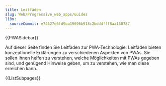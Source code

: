 ```yaml
---
title: Leitfäden
slug: Web/Progressive_web_apps/Guides
l10n:
  sourceCommit: e74627e6fd9ba19696b918c2bdddfff8aa160787
---
```


{{PWASidebar}}

Auf dieser Seite finden Sie Leitfäden zur PWA-Technologie. Leitfäden bieten konzeptionelle Erklärungen zu verschiedenen Aspekten von PWAs. Sie sollen Ihnen helfen zu verstehen, welche Möglichkeiten mit PWAs gegeben sind, und genügend Hinweise geben, um zu verstehen, wie man diese erreichen kann.

{{ListSubpages}}
